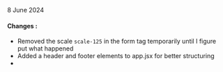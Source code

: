 8 June 2024
#### Changes :
- Removed the scale `scale-125` in the form tag temporarily until I figure put what happened
- Added a header and footer elements to app.jsx for better structuring
- 

